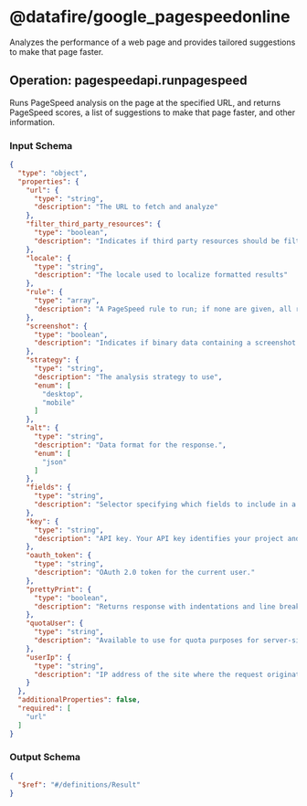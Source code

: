 # @datafire/google_pagespeedonline
Analyzes the performance of a web page and provides tailored suggestions to make that page faster.

## Operation: pagespeedapi.runpagespeed
Runs PageSpeed analysis on the page at the specified URL, and returns PageSpeed scores, a list of suggestions to make that page faster, and other information.

### Input Schema
```json
{
  "type": "object",
  "properties": {
    "url": {
      "type": "string",
      "description": "The URL to fetch and analyze"
    },
    "filter_third_party_resources": {
      "type": "boolean",
      "description": "Indicates if third party resources should be filtered out before PageSpeed analysis."
    },
    "locale": {
      "type": "string",
      "description": "The locale used to localize formatted results"
    },
    "rule": {
      "type": "array",
      "description": "A PageSpeed rule to run; if none are given, all rules are run"
    },
    "screenshot": {
      "type": "boolean",
      "description": "Indicates if binary data containing a screenshot should be included"
    },
    "strategy": {
      "type": "string",
      "description": "The analysis strategy to use",
      "enum": [
        "desktop",
        "mobile"
      ]
    },
    "alt": {
      "type": "string",
      "description": "Data format for the response.",
      "enum": [
        "json"
      ]
    },
    "fields": {
      "type": "string",
      "description": "Selector specifying which fields to include in a partial response."
    },
    "key": {
      "type": "string",
      "description": "API key. Your API key identifies your project and provides you with API access, quota, and reports. Required unless you provide an OAuth 2.0 token."
    },
    "oauth_token": {
      "type": "string",
      "description": "OAuth 2.0 token for the current user."
    },
    "prettyPrint": {
      "type": "boolean",
      "description": "Returns response with indentations and line breaks."
    },
    "quotaUser": {
      "type": "string",
      "description": "Available to use for quota purposes for server-side applications. Can be any arbitrary string assigned to a user, but should not exceed 40 characters. Overrides userIp if both are provided."
    },
    "userIp": {
      "type": "string",
      "description": "IP address of the site where the request originates. Use this if you want to enforce per-user limits."
    }
  },
  "additionalProperties": false,
  "required": [
    "url"
  ]
}
```
### Output Schema
```json
{
  "$ref": "#/definitions/Result"
}
```
